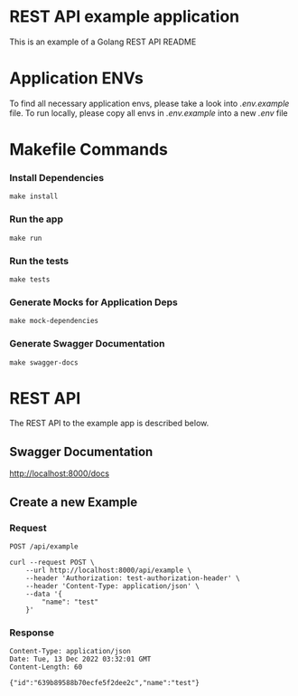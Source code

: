 # REST API example application

This is an example of a Golang REST API README

# Application ENVs

To find all necessary application envs, please take a look into *.env.example* file. To run locally, please copy all envs in *.env.example* into a new *.env* file

# Makefile Commands

### Install Dependencies

    make install

### Run the app

    make run

### Run the tests

    make tests

### Generate Mocks for Application Deps

    make mock-dependencies

### Generate Swagger Documentation

    make swagger-docs

# REST API

The REST API to the example app is described below.

## Swagger Documentation

[http://localhost:8000/docs](http://localhost:8000/docs)

## Create a new Example

### Request

`POST /api/example`

    curl --request POST \
        --url http://localhost:8000/api/example \
        --header 'Authorization: test-authorization-header' \
        --header 'Content-Type: application/json' \
        --data '{
            "name": "test"
        }'

### Response

    Content-Type: application/json
    Date: Tue, 13 Dec 2022 03:32:01 GMT
    Content-Length: 60

    {"id":"639b89588b70ecfe5f2dee2c","name":"test"}
